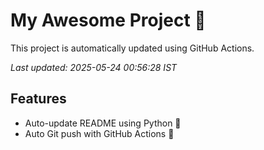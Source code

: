 # My Awesome Project 🚀

This project is automatically updated using GitHub Actions.

_Last updated: 2025-05-24 00:56:28 IST_

## Features
- Auto-update README using Python 🐍
- Auto Git push with GitHub Actions 🤖
